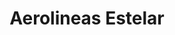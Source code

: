 ---
title: "Aerolineas Estelar"
url: /madrid/aerolineas-estelar-avenida-de-la-hispanidad/
shop: agencia de viajes
---